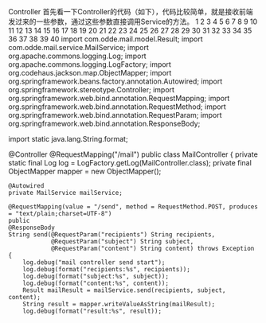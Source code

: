 Controller
首先看一下Controller的代码（如下），代码比较简单，就是接收前端发过来的一些参数，通过这些参数直接调用Service的方法。
1
2
3
4
5
6
7
8
9
10
11
12
13
14
15
16
17
18
19
20
21
22
23
24
25
26
27
28
29
30
31
32
33
34
35
36
37
38
39
40
import com.odde.mail.model.Result;
import com.odde.mail.service.MailService;
import org.apache.commons.logging.Log;
import org.apache.commons.logging.LogFactory;
import org.codehaus.jackson.map.ObjectMapper;
import org.springframework.beans.factory.annotation.Autowired;
import org.springframework.stereotype.Controller;
import org.springframework.web.bind.annotation.RequestMapping;
import org.springframework.web.bind.annotation.RequestMethod;
import org.springframework.web.bind.annotation.RequestParam;
import org.springframework.web.bind.annotation.ResponseBody;

import static java.lang.String.format;

@Controller
@RequestMapping("/mail")
public class MailController {
    private static final Log log = LogFactory.getLog(MailController.class);
    private final ObjectMapper mapper = new ObjectMapper();

    @Autowired
    private MailService mailService;

    @RequestMapping(value = "/send", method = RequestMethod.POST, produces = "text/plain;charset=UTF-8")
    public
    @ResponseBody
    String send(@RequestParam("recipients") String recipients,
                @RequestParam("subject") String subject,
                @RequestParam("content") String content) throws Exception {
        log.debug("mail controller send start");
        log.debug(format("recipients:%s", recipients));
        log.debug(format("subject:%s", subject));
        log.debug(format("content:%s", content));
        Result mailResult = mailService.send(recipients, subject, content);
        String result = mapper.writeValueAsString(mailResult);
        log.debug(format("result:%s", result));